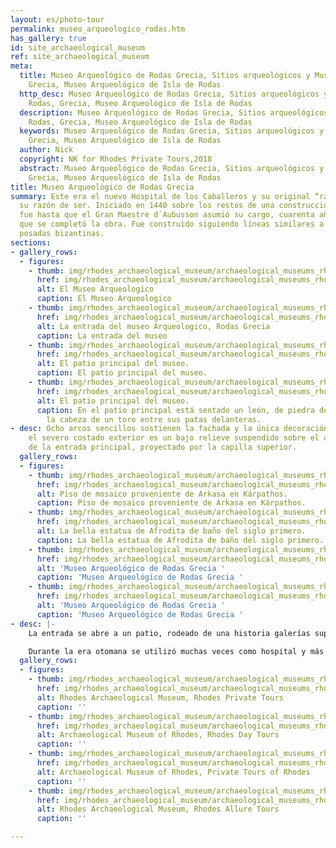```yaml
---
layout: es/photo-tour
permalink: museo_arqueologico_rodas.htm
has_gallery: true
id: site_archaeological_museum
ref: site_archaeological_museum
meta:
  title: Museo Arqueológico de Rodas Grecia, Sitios arqueológicos y Museos de Rodas,
    Grecia, Museo Arqueológico de Isla de Rodas
  http_desc: Museo Arqueológico de Rodas Grecia, Sitios arqueológicos y Museos de
    Rodas, Grecia, Museo Arqueológico de Isla de Rodas
  description: Museo Arqueológico de Rodas Grecia, Sitios arqueológicos y Museos de
    Rodas, Grecia, Museo Arqueológico de Isla de Rodas
  keywords: Museo Arqueológico de Rodas Grecia, Sitios arqueológicos y Museos de Rodas,
    Grecia, Museo Arqueológico de Isla de Rodas
  author: Nick
  copyright: NK for Rhodes Private Tours,2018
  abstract: Museo Arqueológico de Rodas Grecia, Sitios arqueológicos y Museos de Rodas,
    Grecia, Museo Arqueológico de Isla de Rodas
title: Museo Arqueológico de Rodas Grecia
summary: Este era el nuevo Hospital de los Caballeros y su original “raison d´etre”,
  su razón de ser. Iniciado en 1440 sobre los restos de una construcción romana, no
  fue hasta que el Gran Maestre d´Aubusson asumió su cargo, cuarenta años después,
  que se completó la obra. Fue construido siguiendo líneas similares a las de las
  posadas bizantinas.
sections:
- gallery_rows:
  - figures:
    - thumb: img/rhodes_archaeological_museum/archaeological_museums_rhodes_greece_1_small.jpg
      href: img/rhodes_archaeological_museum/archaeological_museums_rhodes_greece_1.jpg
      alt: El Museo Arqueologico
      caption: El Museo Arqueologico
    - thumb: img/rhodes_archaeological_museum/archaeological_museums_rhodes_greece_2_small.jpg
      href: img/rhodes_archaeological_museum/archaeological_museums_rhodes_greece_2.jpg
      alt: La entrada del museo Arqueologico, Rodas Grecia
      caption: La entrada del museo
    - thumb: img/rhodes_archaeological_museum/archaeological_museums_rhodes_greece_3_small.jpg
      href: img/rhodes_archaeological_museum/archaeological_museums_rhodes_greece_3.jpg
      alt: El patio principal del museo.
      caption: El patio principal del museo.
    - thumb: img/rhodes_archaeological_museum/archaeological_museums_rhodes_greece_4_small.jpg
      href: img/rhodes_archaeological_museum/archaeological_museums_rhodes_greece_4.jpg
      alt: El patio principal del museo.
      caption: En el patio principal está sentado un león, de piedra de Lardos, con
        la cabeza de un toro entre sus patas delanteras.
- desc: Ocho arcos sencillos sostienen la fachada y la única decoración presente en
    el severo costado exterior es un bajo relieve suspendido sobre el arco gótico
    de la entrada principal, proyectado por la capilla superior.
  gallery_rows:
  - figures:
    - thumb: img/rhodes_archaeological_museum/archaeological_museums_rhodes_greece_5_small.jpg
      href: img/rhodes_archaeological_museum/archaeological_museums_rhodes_greece_5.jpg
      alt: Piso de mosaico proveniente de Arkasa en Kárpathos.
      caption: Piso de mosaico proveniente de Arkasa en Kárpathos.
    - thumb: img/rhodes_archaeological_museum/archaeological_museums_rhodes_greece_6_small.jpg
      href: img/rhodes_archaeological_museum/archaeological_museums_rhodes_greece_6.jpg
      alt: La bella estatua de Afrodita de baño del siglo primero.
      caption: La bella estatua de Afrodita de baño del siglo primero.
    - thumb: img/rhodes_archaeological_museum/archaeological_museums_rhodes_greece_7_small.jpg
      href: img/rhodes_archaeological_museum/archaeological_museums_rhodes_greece_7.jpg
      alt: 'Museo Arqueológico de Rodas Grecia '
      caption: 'Museo Arqueológico de Rodas Grecia '
    - thumb: img/rhodes_archaeological_museum/archaeological_museums_rhodes_greece_8_small.jpg
      href: img/rhodes_archaeological_museum/archaeological_museums_rhodes_greece_8.jpg
      alt: 'Museo Arqueológico de Rodas Grecia '
      caption: 'Museo Arqueológico de Rodas Grecia '
- desc: |-
    La entrada se abre a un patio, rodeado de una historia galerías superiores accede por una escalera exterior. Fragmentos de piedra y montones de balas de cañón, las reliquias de varios sitios, se encuentran en el suelo.

    Durante la era otomana se utilizó muchas veces como hospital y más adelante, innoblemente, como cuarteles. Fue restaurado por la administración italiana en 1913 y posteriormente como la sede del Museo Arqueológico de Rodas.
  gallery_rows:
  - figures:
    - thumb: img/rhodes_archaeological_museum/archaeological_museums_rhodes_greece_9_small.jpg
      href: img/rhodes_archaeological_museum/archaeological_museums_rhodes_greece_9.jpg
      alt: Rhodes Archaeological Museum, Rhodes Private Tours
      caption: ''
    - thumb: img/rhodes_archaeological_museum/archaeological_museums_rhodes_greece_10_small.jpg
      href: img/rhodes_archaeological_museum/archaeological_museums_rhodes_greece_10.jpg
      alt: Archaeological Museum of Rhodes, Rhodes Day Tours
      caption: ''
    - thumb: img/rhodes_archaeological_museum/archaeological_museums_rhodes_greece_11_small.jpg
      href: img/rhodes_archaeological_museum/archaeological_museums_rhodes_greece_11.jpg
      alt: Archaeological Museum of Rhodes, Private Tours of Rhodes
      caption: ''
    - thumb: img/rhodes_archaeological_museum/archaeological_museums_rhodes_greece_12_small.jpg
      href: img/rhodes_archaeological_museum/archaeological_museums_rhodes_greece_12.jpg
      alt: Rhodes Archaeological Museum, Rhodes Allure Tours
      caption: ''

---
```

